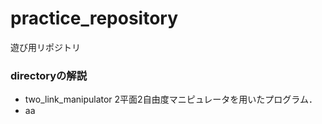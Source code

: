 # practice_repository
遊び用リポジトリ

### directoryの解説
- two_link_manipulator
  2平面2自由度マニピュレータを用いたプログラム．
- aa
